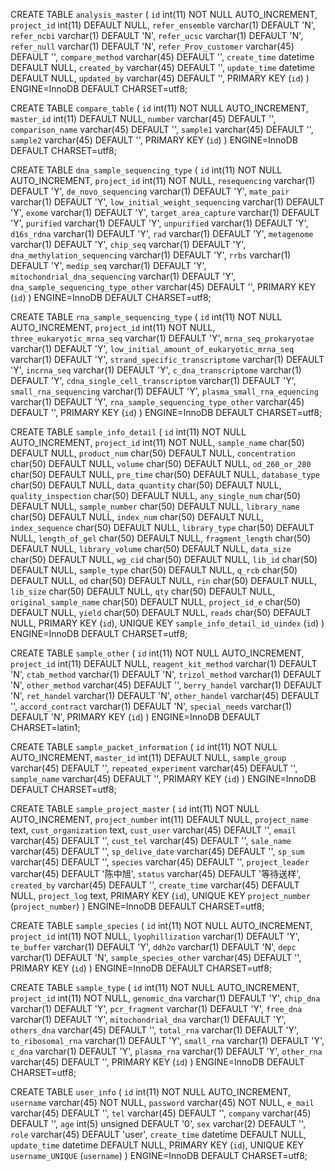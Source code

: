 CREATE TABLE `analysis_master` (
  `id` int(11) NOT NULL AUTO_INCREMENT,
  `project_id` int(11) DEFAULT NULL,
  `refer_ensemble` varchar(1) DEFAULT 'N',
  `refer_ncbi` varchar(1) DEFAULT 'N',
  `refer_ucsc` varchar(1) DEFAULT 'N',
  `refer_null` varchar(1) DEFAULT 'N',
  `refer_Prov_customer` varchar(45) DEFAULT '',
  `compare_method` varchar(45) DEFAULT '',
  `create_time` datetime DEFAULT NULL,
  `created_by` varchar(45) DEFAULT '',
  `update_time` datetime DEFAULT NULL,
  `updated_by` varchar(45) DEFAULT '',
  PRIMARY KEY (`id`)
) ENGINE=InnoDB DEFAULT CHARSET=utf8;

CREATE TABLE `compare_table` (
  `id` int(11) NOT NULL AUTO_INCREMENT,
  `master_id` int(11) DEFAULT NULL,
  `number` varchar(45) DEFAULT '',
  `comparison_name` varchar(45) DEFAULT '',
  `sample1` varchar(45) DEFAULT '',
  `sample2` varchar(45) DEFAULT '',
  PRIMARY KEY (`id`)
) ENGINE=InnoDB DEFAULT CHARSET=utf8;

CREATE TABLE `dna_sample_sequencing_type` (
  `id` int(11) NOT NULL AUTO_INCREMENT,
  `project_id` int(11) NOT NULL,
  `resequencing` varchar(1) DEFAULT 'Y',
  `de_novo_sequencing` varchar(1) DEFAULT 'Y',
  `mate_pair` varchar(1) DEFAULT 'Y',
  `low_initial_weight_sequencing` varchar(1) DEFAULT 'Y',
  `exome` varchar(1) DEFAULT 'Y',
  `target_area_capture` varchar(1) DEFAULT 'Y',
  `purified` varchar(1) DEFAULT 'Y',
  `unpurified` varchar(1) DEFAULT 'Y',
  `d16s_rdna` varchar(1) DEFAULT 'Y',
  `rad` varchar(1) DEFAULT 'Y',
  `metagenome` varchar(1) DEFAULT 'Y',
  `chip_seq` varchar(1) DEFAULT 'Y',
  `dna_methylation_sequencing` varchar(1) DEFAULT 'Y',
  `rrbs` varchar(1) DEFAULT 'Y',
  `medip_seq` varchar(1) DEFAULT 'Y',
  `mitochondrial_dna_sequencing` varchar(1) DEFAULT 'Y',
  `dna_sample_sequencing_type_other` varchar(45) DEFAULT '',
  PRIMARY KEY (`id`)
) ENGINE=InnoDB DEFAULT CHARSET=utf8;

CREATE TABLE `rna_sample_sequencing_type` (
  `id` int(11) NOT NULL AUTO_INCREMENT,
  `project_id` int(11) NOT NULL,
  `three_eukaryotic_mrna_seq` varchar(1) DEFAULT 'Y',
  `mrna_seq_prokaryotae` varchar(1) DEFAULT 'Y',
  `low_initial_amount_of_eukaryotic_mrna_seq` varchar(1) DEFAULT 'Y',
  `strand_specific_transcriptome` varchar(1) DEFAULT 'Y',
  `incrna_seq` varchar(1) DEFAULT 'Y',
  `c_dna_transcriptome` varchar(1) DEFAULT 'Y',
  `cdna_single_cell_transcriptom` varchar(1) DEFAULT 'Y',
  `small_rna_sequencing` varchar(1) DEFAULT 'Y',
  `plasma_small_rna_equencing` varchar(1) DEFAULT 'Y',
  `rna_sample_sequencing_type_other` varchar(45) DEFAULT '',
  PRIMARY KEY (`id`)
) ENGINE=InnoDB DEFAULT CHARSET=utf8;

CREATE TABLE `sample_info_detail` (
  `id` int(11) NOT NULL AUTO_INCREMENT,
  `project_id` int(11) NOT NULL,
  `sample_name` char(50) DEFAULT NULL,
  `product_num` char(50) DEFAULT NULL,
  `concentration` char(50) DEFAULT NULL,
  `volume` char(50) DEFAULT NULL,
  `od_260_or_280` char(50) DEFAULT NULL,
  `pre_time` char(50) DEFAULT NULL,
  `database_type` char(50) DEFAULT NULL,
  `data_quantity` char(50) DEFAULT NULL,
  `quality_inspection` char(50) DEFAULT NULL,
  `any_single_num` char(50) DEFAULT NULL,
  `sample_number` char(50) DEFAULT NULL,
  `library_name` char(50) DEFAULT NULL,
  `index_num` char(50) DEFAULT NULL,
  `index_sequence` char(50) DEFAULT NULL,
  `library_type` char(50) DEFAULT NULL,
  `length_of_gel` char(50) DEFAULT NULL,
  `fragment_length` char(50) DEFAULT NULL,
  `library_volume` char(50) DEFAULT NULL,
  `data_size` char(50) DEFAULT NULL,
  `wg_cid` char(50) DEFAULT NULL,
  `lib_id` char(50) DEFAULT NULL,
  `sample_type` char(50) DEFAULT NULL,
  `q_rcb` char(50) DEFAULT NULL,
  `od` char(50) DEFAULT NULL,
  `rin` char(50) DEFAULT NULL,
  `lib_size` char(50) DEFAULT NULL,
  `qty` char(50) DEFAULT NULL,
  `original_sample_name` char(50) DEFAULT NULL,
  `project_id_e` char(50) DEFAULT NULL,
  `yield` char(50) DEFAULT NULL,
  `reads` char(50) DEFAULT NULL,
  PRIMARY KEY (`id`),
  UNIQUE KEY `sample_info_detail_id_uindex` (`id`)
) ENGINE=InnoDB DEFAULT CHARSET=utf8;

CREATE TABLE `sample_other` (
  `id` int(11) NOT NULL AUTO_INCREMENT,
  `project_id` int(11) DEFAULT NULL,
  `reagent_kit_method` varchar(1) DEFAULT 'N',
  `ctab_method` varchar(1) DEFAULT 'N',
  `trizol_method` varchar(1) DEFAULT 'N',
  `other_method` varchar(45) DEFAULT '',
  `berry_handel` varchar(1) DEFAULT 'N',
  `ret_handel` varchar(1) DEFAULT 'N',
  `other_handel` varchar(45) DEFAULT '',
  `accord_contract` varchar(1) DEFAULT 'N',
  `special_needs` varchar(1) DEFAULT 'N',
  PRIMARY KEY (`id`)
) ENGINE=InnoDB DEFAULT CHARSET=latin1;

CREATE TABLE `sample_packet_information` (
  `id` int(11) NOT NULL AUTO_INCREMENT,
  `master_id` int(11) DEFAULT NULL,
  `sample_group` varchar(45) DEFAULT '',
  `repeated_experiment` varchar(45) DEFAULT '',
  `sample_name` varchar(45) DEFAULT '',
  PRIMARY KEY (`id`)
) ENGINE=InnoDB DEFAULT CHARSET=utf8;

CREATE TABLE `sample_project_master` (
  `id` int(11) NOT NULL AUTO_INCREMENT,
  `project_number` int(11) DEFAULT NULL,
  `project_name` text,
  `cust_organization` text,
  `cust_user` varchar(45) DEFAULT '',
  `email` varchar(45) DEFAULT '',
  `cust_tel` varchar(45) DEFAULT '',
  `sale_name` varchar(45) DEFAULT '',
  `sp_delive_date` varchar(45) DEFAULT '',
  `sp_sum` varchar(45) DEFAULT '',
  `species` varchar(45) DEFAULT '',
  `project_leader` varchar(45) DEFAULT '陈中旭',
  `status` varchar(45) DEFAULT '等待送样',
  `created_by` varchar(45) DEFAULT '',
  `create_time` varchar(45) DEFAULT NULL,
  `project_log` text,
  PRIMARY KEY (`id`),
  UNIQUE KEY `project_number` (`project_number`)
) ENGINE=InnoDB DEFAULT CHARSET=utf8;

CREATE TABLE `sample_species` (
  `id` int(11) NOT NULL AUTO_INCREMENT,
  `project_id` int(11) NOT NULL,
  `lyophillization` varchar(1) DEFAULT 'Y',
  `te_buffer` varchar(1) DEFAULT 'Y',
  `ddh2o` varchar(1) DEFAULT 'N',
  `depc` varchar(1) DEFAULT 'N',
  `sample_species_other` varchar(45) DEFAULT '',
  PRIMARY KEY (`id`)
) ENGINE=InnoDB DEFAULT CHARSET=utf8;

CREATE TABLE `sample_type` (
  `id` int(11) NOT NULL AUTO_INCREMENT,
  `project_id` int(11) NOT NULL,
  `genomic_dna` varchar(1) DEFAULT 'Y',
  `chip_dna` varchar(1) DEFAULT 'Y',
  `pcr_fragment` varchar(1) DEFAULT 'Y',
  `free_dna` varchar(1) DEFAULT 'Y',
  `mitochondrial_dna` varchar(1) DEFAULT 'Y',
  `others_dna` varchar(45) DEFAULT '',
  `total_rna` varchar(1) DEFAULT 'Y',
  `to_ribosomal_rna` varchar(1) DEFAULT 'Y',
  `small_rna` varchar(1) DEFAULT 'Y',
  `c_dna` varchar(1) DEFAULT 'Y',
  `plasma_rna` varchar(1) DEFAULT 'Y',
  `other_rna` varchar(45) DEFAULT '',
  PRIMARY KEY (`id`)
) ENGINE=InnoDB DEFAULT CHARSET=utf8;

CREATE TABLE `user_info` (
  `id` int(11) NOT NULL AUTO_INCREMENT,
  `username` varchar(45) NOT NULL,
  `password` varchar(45) NOT NULL,
  `e_mail` varchar(45) DEFAULT '',
  `tel` varchar(45) DEFAULT '',
  `company` varchar(45) DEFAULT '',
  `age` int(5) unsigned DEFAULT '0',
  `sex` varchar(2) DEFAULT '',
  `role` varchar(45) DEFAULT 'user',
  `create_time` datetime DEFAULT NULL,
  `update_time` datetime DEFAULT NULL,
  PRIMARY KEY (`id`),
  UNIQUE KEY `username_UNIQUE` (`username`)
) ENGINE=InnoDB DEFAULT CHARSET=utf8;
